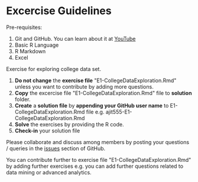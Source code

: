 Excercise Guidelines
====================
Pre-requisites:

1. Git and GitHub. You can learn about it at [YouTube][1]
2. Basic R Language
3. R Markdown
3. Excel

Exercise for exploring college data set.

1. **Do not change** the **exercise file** "E1-CollegeDataExploration.Rmd" unless you want to contribute by adding more questions.
2. **Copy** the excercise file "E1-CollegeDataExploration.Rmd" file to **solution** folder.
3. **Create** a **solution file** by **appending your GitHub user name** to E1-CollegeDataExploration.Rmd file e.g. ajit555-E1-CollegeDataExploration.Rmd
4. **Solve** the exercises by providing the R code.
5. **Check-in** your solution file



Please collaborate and discuss among members by posting your questions / queries in the [issues][2] section of GitHub.

You can contribute further to exercise file "E1-CollegeDataExploration.Rmd" by adding further exercises e.g. you can add further questions related to data mining or advanced analytics.

[1]:https://www.youtube.com/playlist?list=PL5-da3qGB5IBLMp7LtN8Nc3Efd4hJq0kD
[2]:https://github.com/ajit555/E1-CollegeDataExploration/issues